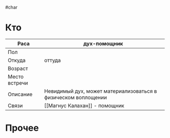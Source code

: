 #char 
# Кто

| Раса          | дух-помощник                                                   |
| ------------- | -------------------------------------------------------------- |
| Пол           |                                                                |
| Откуда        | оттуда                                                         |
| Возраст       |                                                                |
| Место встречи |                                                                |
| Описание      | Невидимый дух, может материализоваться в физическом воплощении |
| Связи         | [[Магнус Калахан]] - помощник                                  |
# Прочее

